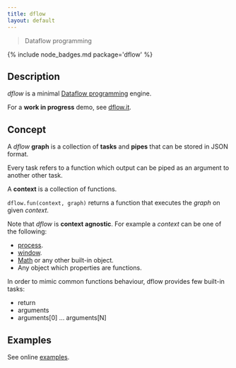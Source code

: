 ```yaml
---
title: dflow
layout: default
---
```


> Dataflow programming

{% include node_badges.md package='dflow' %}

## Description

*dflow* is a minimal [Dataflow programming](http://en.wikipedia.org/wiki/Dataflow_programming) engine.

For a **work in progress** demo, see [dflow.it](http://dflow.it).

## Concept

A *dflow* **graph** is a collection of **tasks** and **pipes** that can be stored in JSON format.

Every task refers to a function which output can be piped as an argument to another other task.

A **context** is a collection of functions.

`dflow.fun(context, graph)` returns a function that executes the *graph* on given *context*.

Note that *dflow* is **context agnostic**. For example a *context* can be one of the following:

  * [process](http://nodejs.org/api/process.html).
  * [window](https://developer.mozilla.org/en-US/docs/Web/API/Window).
  * [Math](https://developer.mozilla.org/en-US/docs/Web/JavaScript/Reference/Global_Objects/Math) or any other built-in object.
  * Any object which properties are functions.

In order to mimic common functions behaviour, dflow provides few built-in tasks:

  * return
  * arguments
  * arguments[0] ... arguments[N]

## Examples

See online [examples](http://www.g14n.info/dflow/examples/).

